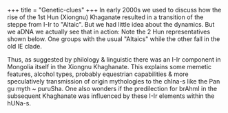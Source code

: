 +++
title = "Genetic-clues"
+++
In early 2000s we used to discuss how the rise of the 1st Hun (Xiongnu) Khaganate resulted in a transition of the steppe from I-Ir to "Altaic". But we had little idea about the dynamics. But we aDNA we actually see that in action: Note the 2 Hun representatives shown below. One groups with the usual "Altaics" while the other fall in the old IE clade. 

Thus, as suggested by philology & linguistic there was an I-Ir component in Mongolia itself in the Xiongnu Khaghanate. This explains some memetic features, alcohol types, probably equestrian capabilities & more speculatively transmission of origin mythologies to the chIna-s like the Pan gu myth ~ puruSha. One also wonders if the predilection for brAhmI in the subsequent Khaghanate was influenced by these I-Ir elements within the hUNa-s.
